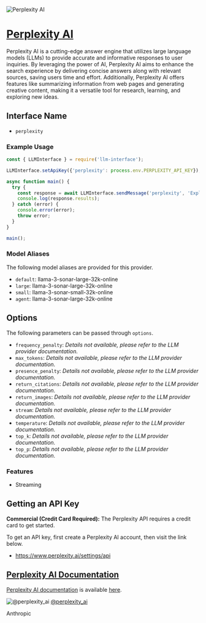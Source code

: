 ![Perplexity AI](https://ppl-ai-public.s3.amazonaws.com/static/img/pplx-default-preview.png)

# [Perplexity AI](https://www.perplexity.ai)

Perplexity AI is a cutting-edge answer engine that utilizes large language models (LLMs) to provide accurate and informative responses to user inquiries. By leveraging the power of AI, Perplexity AI aims to enhance the search experience by delivering concise answers along with relevant sources, saving users time and effort. Additionally, Perplexity AI offers features like summarizing information from web pages and generating creative content, making it a versatile tool for research, learning, and exploring new ideas.

## Interface Name

- `perplexity`

### Example Usage

```javascript
const { LLMInterface } = require('llm-interface');

LLMInterface.setApiKey({'perplexity': process.env.PERPLEXITY_API_KEY});

async function main() {
  try {
    const response = await LLMInterface.sendMessage('perplexity', 'Explain the importance of low latency LLMs.');
    console.log(response.results);
  } catch (error) {
    console.error(error);
    throw error;
  }
}

main();
```

### Model Aliases

The following model aliases are provided for this provider. 

- `default`: llama-3-sonar-large-32k-online
- `large`: llama-3-sonar-large-32k-online
- `small`: llama-3-sonar-small-32k-online
- `agent`: llama-3-sonar-large-32k-online


## Options

The following parameters can be passed through `options`.

- `frequency_penalty`: _Details not available, please refer to the LLM provider documentation._
- `max_tokens`: _Details not available, please refer to the LLM provider documentation._
- `presence_penalty`: _Details not available, please refer to the LLM provider documentation._
- `return_citations`: _Details not available, please refer to the LLM provider documentation._
- `return_images`: _Details not available, please refer to the LLM provider documentation._
- `stream`: _Details not available, please refer to the LLM provider documentation._
- `temperature`: _Details not available, please refer to the LLM provider documentation._
- `top_k`: _Details not available, please refer to the LLM provider documentation._
- `top_p`: _Details not available, please refer to the LLM provider documentation._


### Features

- Streaming


## Getting an API Key

**Commercial (Credit Card Required):** The Perplexity API requires a credit card to get started.

To get an API key, first create a Perplexity AI account, then visit the link below.

- https://www.perplexity.ai/settings/api


## [Perplexity AI Documentation](https://docs.perplexity.ai/)

[Perplexity AI documentation](https://docs.perplexity.ai/) is available [here](https://docs.perplexity.ai/).


![@perplexity_ai](https://pbs.twimg.com/profile_images/1798110641414443008/XP8gyBaY_normal.jpg)
[@perplexity_ai](https://www.x.com/perplexity_ai)

Anthropic
